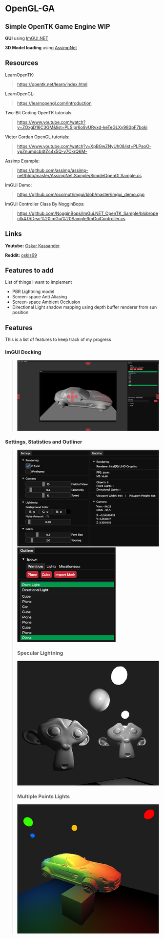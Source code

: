 # OpenGL-GA
Simple OpenTK Game Engine WIP
-----------------------------
**GUI** using [ImGUI.NET](https://www.nuget.org/packages/ImGui.NET)

**3D Model loading** using [AssimpNet](https://www.nuget.org/packages/AssimpNet)

## Resources
LearnOpenTK:
>https://opentk.net/learn/index.html

LearnOpenGL:
>https://learnopengl.com/Introduction

Two-Bit Coding OpenTK tutorials:
>https://www.youtube.com/watch?v=ZOxgD16C3GM&list=PLSlpr6o9vURyxd-keTeGLXy980pF7boki

Victor Gordan OpenGL tutorials:
>https://www.youtube.com/watch?v=XpBGwZNyUh0&list=PLPaoO-vpZnumdcb4tZc4x5Q-v7CkrQ6M-

Assimp Example:
>https://github.com/assimp/assimp-net/blob/master/AssimpNet.Sample/SimpleOpenGLSample.cs

ImGUI Demo:
>https://github.com/ocornut/imgui/blob/master/imgui_demo.cpp

ImGUI Controller Class By NogginBops:
>https://github.com/NogginBops/ImGui.NET_OpenTK_Sample/blob/opentk4.0/Dear%20ImGui%20Sample/ImGuiController.cs

## Links
**Youtube:** [Oskar Kassander](https://www.youtube.com/c/OskarKassander/featured)

**Reddit:** [oskis69](https://www.reddit.com/user/oskis69)

## Features to add
List of things I want to implement
- PBR Lightning model
- Screen-space Anti Aliasing
- Screen-space Ambient Occlusion
- Directional Light shadow mapping using depth buffer renderer from sun position

## Features
This is a list of features to keep track of my progress

### ImGUI Docking
>![Docking](/Progress/Docking.png)

### Settings, Statistics and Outliner
>![Settings and statistics](/Progress/SettingsAndStats.png) ![Outliner](/Progress/Outliner.png)
>### Specular Lightning
>![Specular Lightning](/Progress/SpecularLightning.png)
>### Multiple Points Lights
>![Multiple Point Lights](/Progress/MultiplePointLights.png)
